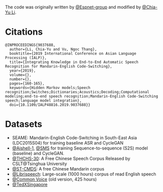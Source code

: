 The code was originally written by [@Espnet-group](https://github.com/espnet/espnet) and modified by [@Chia-Yu Li](https://github.com/chiayuli).

# Citations
```
@INPROCEEDINGS{9037688,
  author={Li, Chia-Yu and Vu, Ngoc Thang},
  booktitle={2019 International Conference on Asian Language Processing (IALP)}, 
  title={Integrating Knowledge in End-to-End Automatic Speech Recognition for Mandarin-English Code-Switching}, 
  year={2019},
  volume={},
  number={},
  pages={160-165},
  keywords={Hidden Markov models;Speech recognition;Switches;Dictionaries;Acoustics;Decoding;Computational modeling;end-to-end speech recognition;Mandarin-English Code-Switching speech;language model integration},
  doi={10.1109/IALP48816.2019.9037688}}
```
# Datasets
* SEAME: Mandarin-English Code-Switching in South-East Asia (LDC2015S04) for training baseline ASR and CycleGAN
* [@Aishell-1](https://www.openslr.org/33/), [@SMS](https://scholarbank.nus.edu.sg/handle/10635/137343) for training Sequence-to-sequence (S2S) model (baseline) and CycleGAN.
* [@THCHS-30](https://www.openslr.org/18/): A Free Chinese Speech Corpus Released by CSLT@Tsinghua University
* [@ST-CMDS](https://www.openslr.org/38/): A free Chinese Mandarin corpus
* [@Librispeech](https://www.openslr.org/12): Large-scale (1000 hours) corpus of read English speech
* [@Common Voice](https://commonvoice.mozilla.org/en/datasets) (old version, 425 hours)
* [@TedXSingapore](https://www.ted.com/tedx/events/56510)
